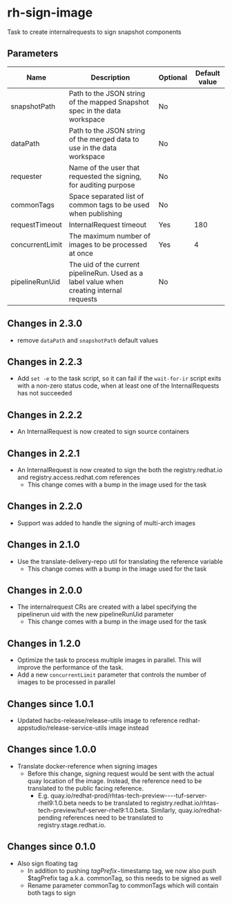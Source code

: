# rh-sign-image

Task to create internalrequests to sign snapshot components

## Parameters

| Name            | Description                                                                               | Optional | Default value        |
|-----------------|-------------------------------------------------------------------------------------------|----------|----------------------|
| snapshotPath    | Path to the JSON string of the mapped Snapshot spec in the data workspace                 | No       |                      |
| dataPath        | Path to the JSON string of the merged data to use in the data workspace                   | No       |                      |
| requester       | Name of the user that requested the signing, for auditing purpose                         | No       |                      |
| commonTags      | Space separated list of common tags to be used when publishing                            | No       |                      |
| requestTimeout  | InternalRequest timeout                                                                   | Yes      | 180                  |
| concurrentLimit | The maximum number of images to be processed at once                                      | Yes      | 4                    |
| pipelineRunUid  | The uid of the current pipelineRun. Used as a label value when creating internal requests | No       |                      |

## Changes in 2.3.0
- remove `dataPath` and `snapshotPath` default values

## Changes in 2.2.3
* Add `set -e` to the task script, so it can fail if the `wait-for-ir` script exits with a non-zero status code, when at
  least one of the InternalRequests has not succeeded

## Changes in 2.2.2
* An InternalRequest is now created to sign source containers

## Changes in 2.2.1
* An InternalRequest is now created to sign the both the registry.redhat.io and registry.access.redhat.com references
  * This change comes with a bump in the image used for the task

## Changes in 2.2.0
* Support was added to handle the signing of multi-arch images 

## Changes in 2.1.0
* Use the translate-delivery-repo util for translating the reference variable
  * This change comes with a bump in the image used for the task

## Changes in 2.0.0
* The internalrequest CRs are created with a label specifying the pipelinerun uid with the new pipelineRunUid parameter
  * This change comes with a bump in the image used for the task

## Changes in 1.2.0
* Optimize the task to process multiple images in parallel. This will improve the performance of the task.
* Add a new `concurrentLimit` parameter that controls the number of images to be processed in parallel

## Changes since 1.0.1
* Updated hacbs-release/release-utils image to reference redhat-appstudio/release-service-utils image instead

## Changes since 1.0.0
* Translate docker-reference when signing images
  - Before this change, signing request would be sent with the actual quay location of the image. Instead, the reference
    need to be translated to the public facing reference.
    - E.g. quay.io/redhat-prod/rhtas-tech-preview----tuf-server-rhel9:1.0.beta needs to be translated to
      registry.redhat.io/rhtas-tech-preview/tuf-server-rhel9:1.0.beta. Similarly, quay.io/redhat-pending references
      need to be translated to registry.stage.redhat.io.

## Changes since 0.1.0
* Also sign floating tag
  - In addition to pushing $tagPrefix-$timestamp tag, we now also push
    $tagPrefix tag a.k.a. commonTag, so this needs to be signed as well
  - Rename parameter commonTag to commonTags which will contain both tags to sign
